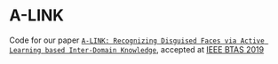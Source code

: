 # A-LINK

Code for our paper [`A-LINK: Recognizing Disguised Faces via Active Learning based Inter-Domain Knowledge`](http://iab-rubric.org/papers/2019_BTAS_ALINK.pdf), accepted at [IEEE BTAS 2019](http://ieee-biometrics.org/btas2019/)
